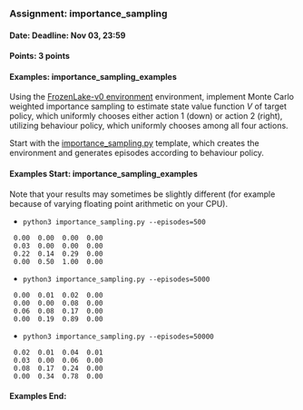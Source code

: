### Assignment: importance_sampling
#### Date: Deadline: Nov 03, 23:59
#### Points: 3 points
#### Examples: importance_sampling_examples

Using the [FrozenLake-v0 environment](https://gym.openai.com/envs/FrozenLake-v0)
environment, implement Monte Carlo weighted importance sampling to estimate
state value function $V$ of target policy, which uniformly chooses either action
1 (down) or action 2 (right), utilizing behaviour policy, which uniformly
chooses among all four actions.

Start with the [importance_sampling.py](https://github.com/ufal/npfl122/tree/master/labs/03/importance_sampling.py)
template, which creates the environment and generates episodes according to
behaviour policy.

#### Examples Start: importance_sampling_examples
Note that your results may sometimes be slightly different (for example because of varying floating point arithmetic on your CPU).
- `python3 importance_sampling.py --episodes=500`
```
 0.00  0.00  0.00  0.00
 0.03  0.00  0.00  0.00
 0.22  0.14  0.29  0.00
 0.00  0.50  1.00  0.00
```
- `python3 importance_sampling.py --episodes=5000`
```
 0.00  0.01  0.02  0.00
 0.00  0.00  0.08  0.00
 0.06  0.08  0.17  0.00
 0.00  0.19  0.89  0.00
```
- `python3 importance_sampling.py --episodes=50000`
```
 0.02  0.01  0.04  0.01
 0.03  0.00  0.06  0.00
 0.08  0.17  0.24  0.00
 0.00  0.34  0.78  0.00
```
#### Examples End:
